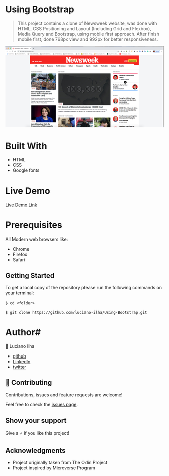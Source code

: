 # Using Bootstrap

> This project contains a clone of Newsweek website, was done with HTML, CSS Positioning and Layout (Including Grid and Flexbox), Media Query and Bootstrap, using mobile first approach. After finish mobile first, done 768px view and 992px for better responsiveness.


![Screenshot](assets/using-bootstrap-screenshot.png)

# Built With #

- HTML
- CSS
- Google fonts
 
# Live Demo #
[Live Demo Link](https://beesmart-newsclone.netlify.app/)
 
# Prerequisites #
All Modern web browsers like:
- Chrome 
- Firefox
- Safari


## Getting Started

To get a local copy of the repository please run the following commands on your terminal:

```
$ cd <folder>
```

```
$ git clone https://github.com/luciano-ilha/Using-Bootstrap.git
```



# Author# 

👤 Luciano Ilha

 - [github](https://github.com/luciano-ilha)
 - [LinkedIn](https://www.linkedin.com/in/luciano-ilha-carbonell-188115a0/)
 - [twitter](https://twitter.com/CarbonellIlha) 


## 🤝 Contributing

Contributions, issues and feature requests are welcome!

Feel free to check the [issues page](https://github.com/luciano-ilha/Using-Bootstrap/issues).

## Show your support

Give a ⭐️ if you like this project!

## Acknowledgments

- Project originally taken from The Odin Project
- Project inspired by Microverse Program
